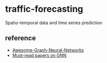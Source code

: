 # traffic-forecasting
Spatio-temporal data and time series prediction









## reference

- [Awesome-Graph-Neural-Networks](https://github.com/nnzhan/Awesome-Graph-Neural-Networks)
- [Must-read papers on GNN](https://github.com/thunlp/GNNPapers)
